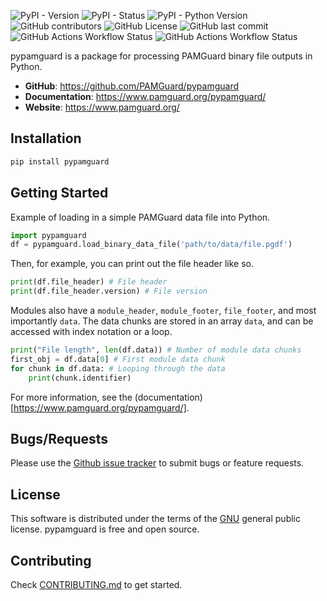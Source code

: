 ![PyPI - Version](https://img.shields.io/pypi/v/pypamguard)
![PyPI - Status](https://img.shields.io/pypi/status/pypamguard)
![PyPI - Python Version](https://img.shields.io/pypi/pyversions/pypamguard)
![GitHub contributors](https://img.shields.io/github/contributors/PAMGuard/pypamguard)
![GitHub License](https://img.shields.io/github/license/PAMGuard/pypamguard)
![GitHub last commit](https://img.shields.io/github/last-commit/PAMGuard/pypamguard)
![GitHub Actions Workflow Status](https://img.shields.io/github/actions/workflow/status/PAMGuard/pypamguard/tests.yml?label=tests)
![GitHub Actions Workflow Status](https://img.shields.io/github/actions/workflow/status/PAMGuard/pypamguard/documentation.yml?label=docs)


pypamguard is a package for processing PAMGuard binary file outputs in Python.

* **GitHub**: https://github.com/PAMGuard/pypamguard
* **Documentation**: https://www.pamguard.org/pypamguard/
* **Website**: https://www.pamguard.org/

## Installation

```bash
pip install pypamguard
```

## Getting Started

Example of loading in a simple PAMGuard data file into Python.

```python
import pypamguard
df = pypamguard.load_binary_data_file('path/to/data/file.pgdf')
```

Then, for example, you can print out the file header like so.

```python
print(df.file_header) # File header
print(df.file_header.version) # File version
```

Modules also have a `module_header`, `module_footer`, `file_footer`, and most importantly `data`. The data chunks are stored in an array `data`, and can be 
accessed with index notation or a loop.

```python
print("File length", len(df.data)) # Number of module data chunks
first_obj = df.data[0] # First module data chunk
for chunk in df.data: # Looping through the data
    print(chunk.identifier)
```

For more information, see the (documentation)[https://www.pamguard.org/pypamguard/].

## Bugs/Requests

Please use the [Github issue tracker](https://github.com/PAMGuard/pypamguard/issues) to submit bugs or feature requests.

## License

This software is distributed under the terms of the [GNU](https://github.com/PAMGuard/pypamguard/blob/main/LICENSE) general public license. pypamguard is free and open source.

## Contributing

Check [CONTRIBUTING.md](CONTRIBUTING.md) to get started.